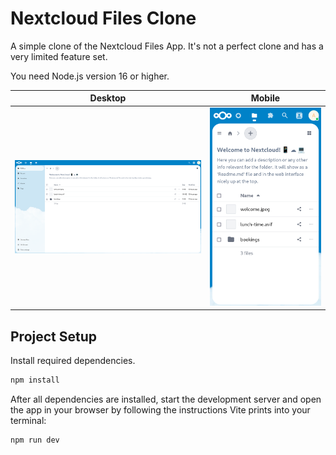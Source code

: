 # Nextcloud Files Clone

A simple clone of the Nextcloud Files App. It's not a perfect clone and has a very limited feature set.

You need Node.js version 16 or higher.


| Desktop | Mobile |
| ------- | ------ |
| ![text](/screenshots/Files%20Nextcloud%20Desktop.png) |   ![text](/screenshots/Files%20Nextcloud%20Mobile.png) |



## Project Setup

Install required dependencies.

```sh
npm install
```

After all dependencies are installed, start the development server and open the app in your browser by following the instructions Vite prints into your terminal:

```sh
npm run dev
```